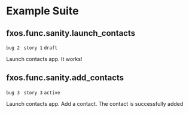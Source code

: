 # Example Suite
## fxos.func.sanity.launch_contacts
`bug 2 `
`story 1`
`draft`

Launch contacts app. It works!

## fxos.func.sanity.add_contacts
`bug 3 `
`story 3`
`active`

Launch contacts app. Add a contact. The contact is successfully added



